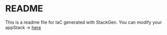 # README
This is a readme file for IaC generated with StackGen.
You can modify your appStack -> [here](http://main.dev.stackgen.com/appstacks/751ede65-9287-4482-9d62-4ba5d620d828)
